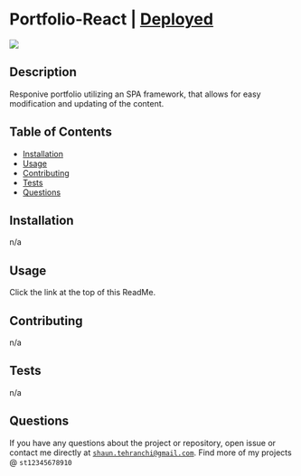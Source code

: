 # Portfolio-React | [Deployed](https://portfolio-shaun-tehranchi.herokuapp.com/)
<img src="https://img.shields.io/badge/License-MIT-blue.svg">

## Description
 Responive portfolio utilizing an SPA framework, that allows for easy modification and updating of the content.

## Table of Contents
- [Installation](#installation)
- [Usage](#usage)
- [Contributing](#contributing)
- [Tests](#tests)
- [Questions](#questions)
## Installation
n/a
## Usage
 Click the link at the top of this ReadMe.
## Contributing
 n/a
## Tests
 n/a
## Questions
If you have any questions about the project or repository, open issue or contact me directly at <code>shaun.tehranchi@gmail.com</code>. Find more of my projects @ <code>st12345678910</code>
